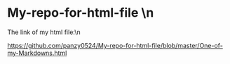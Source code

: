 # My-repo-for-html-file \n


The link of my html file:\n

https://github.com/panzy0524/My-repo-for-html-file/blob/master/One-of-my-Markdowns.html
